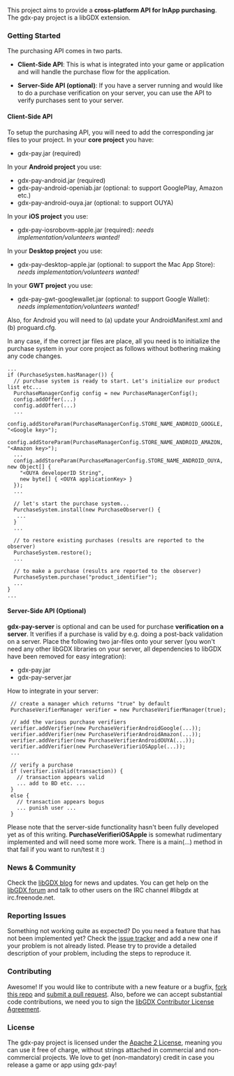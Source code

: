 This project aims to provide a **cross-platform API for InApp purchasing**.
The gdx-pay project is a libGDX extension.

### Getting Started

The purchasing API comes in two parts.

* **Client-Side API**: This is what is integrated into your game or application and will handle the
purchase flow for the application.

* **Server-Side API (optional)**: If you have a server running and would like to do a purchase verification
on your server, you can use the API to verify purchases sent to your server. 

#### Client-Side API

To setup the purchasing API, you will need to add the corresponding jar files to your project. In 
your **core project** you have:
* gdx-pay.jar (required)

In your **Android project** you use:
* gdx-pay-android.jar (required)
* gdx-pay-android-openiab.jar (optional: to support GooglePlay, Amazon etc.)
* gdx-pay-android-ouya.jar (optional: to support OUYA)

In your **iOS project** you use:
* gdx-pay-iosrobovm-apple.jar (required): *needs implementation/volunteers wanted!*

In your **Desktop project** you use:
* gdx-pay-desktop-apple.jar (optional: to support the Mac App Store): *needs implementation/volunteers wanted!*

In your **GWT project** you use:
* gdx-pay-gwt-googlewallet.jar (optional: to support Google Wallet): *needs implementation/volunteers wanted!*

Also, for Android you will need to (a) update your AndroidManifest.xml and (b) proguard.cfg.

In any case, if the correct jar files are place, all you need is to initialize the purchase system in your 
core project as follows without bothering making any code changes. 


```
...
if (PurchaseSystem.hasManager()) {
  // purchase system is ready to start. Let's initialize our product list etc...
  PurchaseManagerConfig config = new PurchaseManagerConfig();
  config.addOffer(...)
  config.addOffer(...)
  ...
  config.addStoreParam(PurchaseManagerConfig.STORE_NAME_ANDROID_GOOGLE, "<Google key>");
  config.addStoreParam(PurchaseManagerConfig.STORE_NAME_ANDROID_AMAZON, "<Amazon key>");
  ...
  config.addStoreParam(PurchaseManagerConfig.STORE_NAME_ANDROID_OUYA, new Object[] {
    "<OUYA developerID String",
    new byte[] { <OUYA applicationKey> }
  });
  ...

  // let's start the purchase system...
  PurchaseSystem.install(new PurchaseObserver() {         
   ...
  }
  ...
 
  // to restore existing purchases (results are reported to the observer)
  PurchaseSystem.restore();
  ...
 
  // to make a purchase (results are reported to the observer)
  PurchaseSystem.purchase("product_identifier"); 
  ...
}
...
```

#### Server-Side API (Optional)

**gdx-pay-server** is optional and can be used for purchase **verification on a server**. It verifies if a 
purchase is valid by e.g. doing a post-back validation on a server. 
Place the following two jar-files onto your server (you won't need any other libGDX 
libraries on your server, all dependencies to libGDX have been removed for easy integration): 

* gdx-pay.jar 
* gdx-pay-server.jar 

How to integrate in your server: 
```
 // create a manager which returns "true" by default  
 PurchaseVerifierManager verifier = new PurchaseVerifierManager(true);
 
 // add the various purchase verifiers
 verifier.addVerifier(new PurchaseVerifierAndroidGoogle(...));
 verifier.addVerifier(new PurchaseVerifierAndroidAmazon(...));
 verifier.addVerifier(new PurchaseVerifierAndroidOUYA(...));
 verifier.addVerifier(new PurchaseVerifieriOSApple(...));
 ...
 
 // verify a purchase
 if (verifier.isValid(transaction)) {
   // transaction appears valid
   ... add to BD etc. ...
 }
 else {
   // transaction appears bogus
   ... punish user ...
 }
 ```
 
Please note that the server-side functionality hasn't been fully developed yet as of this writing. 
**PurchaseVerifieriOSApple** is somewhat rudimentary implemented and will need some more work. There is a main(...) 
method in that fail if you want to run/test it :)


### News & Community

Check the [libGDX blog](http://www.badlogicgames.com/) for news and updates.
You can get help on the [libGDX forum](http://www.badlogicgames.com/forum/) and talk to other users on the IRC channel #libgdx at irc.freenode.net.

### Reporting Issues

Something not working quite as expected? Do you need a feature that has not been implemented yet? Check the [issue tracker](https://github.com/libgdx/gdx-pay/issues) and add a new one if your problem is not already listed. Please try to provide a detailed description of your problem, including the steps to reproduce it.

### Contributing

Awesome! If you would like to contribute with a new feature or a bugfix, [fork this repo](https://help.github.com/articles/fork-a-repo) and [submit a pull request](https://help.github.com/articles/using-pull-requests).
Also, before we can accept substantial code contributions, we need you to sign the [libGDX Contributor License Agreement](https://github.com/libgdx/libgdx/wiki/Contributing#contributor-license-agreement).

### License

The gdx-pay project is licensed under the [Apache 2 License](https://github.com/libgdx/gdx-pay/blob/master/LICENSE), meaning you can use it free of charge, without strings attached in commercial and non-commercial projects. We love to get (non-mandatory) credit in case you release a game or app using gdx-pay!

